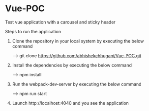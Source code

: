 # Vue-POC
Test vue application with a carousel and sticky header

Steps to run the application

1. Clone the repository in your local system by executing the below command

    --> git clone https://github.com/abhishekchhugani/Vue-POC.git
    
2. Install the dependencies by executing the below command

    --> npm install
    
3. Run the webpack-dev-server by executing the below command

    --> npm run start
    
4. Launch http://localhost:4040 and you see the application 
